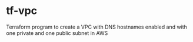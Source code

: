 # tf-vpc
Terraform program to create a VPC with DNS hostnames enabled and with one private and one public subnet in AWS
